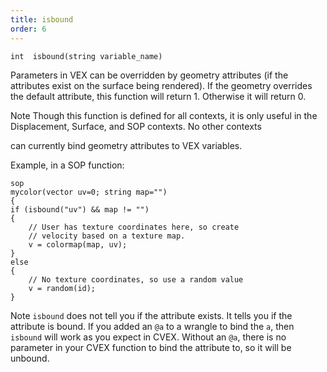 ```yaml
---
title: isbound
order: 6
---
```

`int  isbound(string variable_name)`

Parameters in VEX can be overridden by geometry attributes (if the
attributes exist on the surface being rendered). If the geometry
overrides the default attribute, this function will return 1. Otherwise
it will return 0.

Note
Though this function is defined for all contexts, it is only useful in the Displacement, Surface, and SOP contexts. No other contexts

can currently bind geometry attributes to VEX variables.

Example, in a SOP function:

```vex
sop
mycolor(vector uv=0; string map="")
{
if (isbound("uv") && map != "")
{
    // User has texture coordinates here, so create
    // velocity based on a texture map.
    v = colormap(map, uv);
}
else
{
    // No texture coordinates, so use a random value
    v = random(id);
}

```

Note
`isbound` does not tell you if the attribute exists. It tells you if the attribute is bound. If you added an `@a` to a wrangle to bind the `a`, then `isbound` will work as you expect in CVEX. Without an `@a`, there is no parameter in your CVEX function to bind the attribute to, so it will be unbound.
